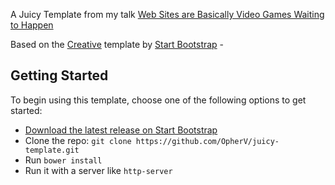 A Juicy Template from my talk [Web Sites are Basically Video Games Waiting to Happen](https://www.youtube.com/watch?v=kzf0UlBCbBA)

Based on the [Creative](http://startbootstrap.com/template-overviews/creative/) template by [Start Bootstrap](http://startbootstrap.com/) -

## Getting Started

To begin using this template, choose one of the following options to get started:
* [Download the latest release on Start Bootstrap](http://startbootstrap.com/template-overviews/creative/)
* Clone the repo: `git clone https://github.com/OpherV/juicy-template.git`
* Run `bower install`
* Run it with a server like `http-server`
